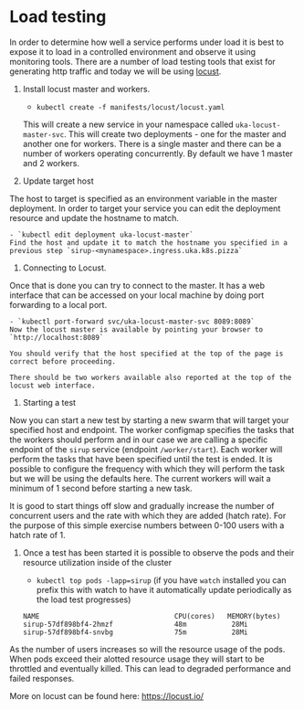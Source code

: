 # Load testing

In order to determine how well a service performs under load it is best to expose it to load in a controlled environment and observe it using monitoring tools. There are a number of load testing tools that exist for generating http traffic and today we will be using [locust](https://locust.io/).

1. Install locust master and workers.

    - `kubectl create -f manifests/locust/locust.yaml`

    This will create a new service in your namespace called `uka-locust-master-svc`.
    This will create two deployments - one for the master and another one for workers.
    There is a single master and there can be a number of workers operating concurrently. By default we have 1 master and 2 workers.

1. Update target host

The host to target is specified as an environment variable in the master deployment. In order to target your service you can edit the deployment resource and update the hostname to match.

    - `kubectl edit deployment uka-locust-master`
    Find the host and update it to match the hostname you specified in a previous step `sirup-<mynamespace>.ingress.uka.k8s.pizza`

1. Connecting to Locust.

Once that is done you can try to connect to the master. It has a web interface that can be accessed on your local machine by doing port forwarding to a local port.

    - `kubectl port-forward svc/uka-locust-master-svc 8089:8089`
    Now the locust master is available by pointing your browser to `http://localhost:8089`

    You should verify that the host specified at the top of the page is correct before proceeding.

    There should be two workers available also reported at the top of the locust web interface.

1. Starting a test

Now you can start a new test by starting a new swarm that will target your specified host and endpoint. The worker configmap specifies the tasks that the workers should perform and in our case we are calling a specific endpoint of the `sirup` service (endpoint `/worker/start`). Each worker will perform the tasks that have been specified until the test is ended. It is possible to configure the frequency with which they will perform the task but we will be using the defaults here. The current workers will wait a minimum of 1 second before starting a new task.

It is good to start things off slow and gradually increase the number of concurrent users and the rate with which they are added (hatch rate). For the purpose of this simple exercise numbers between 0-100 users with a hatch rate of 1.

1. Once a test has been started it is possible to observe the pods and their resource utilization inside of the cluster

    - `kubectl top pods -lapp=sirup` (if you have `watch` installed you can prefix this with watch to have it automatically update periodically as the load test progresses)

    ```
    NAME                                 CPU(cores)   MEMORY(bytes)
    sirup-57df898bf4-2hmzf               48m           28Mi
    sirup-57df898bf4-snvbg               75m           28Mi
    ```

As the number of users increases so will the resource usage of the pods. When pods exceed their alotted resource usage they
will start to be throttled and eventually killed. This can lead to degraded performance and failed responses.

More on locust can be found here: https://locust.io/
